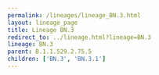 ```yaml
---
permalink: /lineages/lineage_BN.3.html
layout: lineage_page
title: Lineage BN.3
redirect_to: ../lineage.html?lineage=BN.3
lineage: BN.3
parent: B.1.1.529.2.75.5
children: ['BN.3', 'BN.3.1']
---
```

